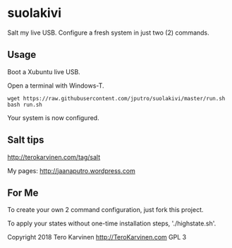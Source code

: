 # suolakivi

Salt my live USB. Configure a fresh system in just two (2) commands. 

## Usage

Boot a Xubuntu live USB. 

Open a terminal with Windows-T. 

	wget https://raw.githubusercontent.com/jputro/suolakivi/master/run.sh
	bash run.sh
	 

Your system is now configured. 

## Salt tips

http://terokarvinen.com/tag/salt

My pages: http://jaanaputro.wordpress.com

## For Me

To create your own 2 command configuration, just fork this project. 

To apply your states without one-time installation steps, './highstate.sh'. 

Copyright 2018 Tero Karvinen http://TeroKarvinen.com
GPL 3

